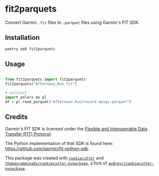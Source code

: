# fit2parquets

Convert Garmin `.fit` files to `.parquet` files using Garmin's FIT SDK.

## Installation

```bash
poetry add fit2parquets
```

## Usage

```python

from fit2parquets import fit2parquets
fit2parquets("Afternoon_Run.fit")

# optional
import polars as pl
df = pl.read_parquet("Afternoon_Run/record_mesgs.parquet")
```

## Credits

Garmin's FIT SDK is licensed under the [Flexible and Interoperable Data Transfer (FIT) Protocol](https://developer.garmin.com/fit/download/).

The Python implementation of that SDK is found here: https://github.com/garmin/fit-python-sdk.

This package was created with [`cookiecutter`](https://github.com/audreyr/cookiecutter) and [`thomascamminady/cookiecutter-pypackage`](https://github.com/thomascamminady/cookiecutter-pypackage), a fork of [`audreyr/cookiecutter-pypackage`](https://github.com/audreyr/cookiecutter-pypackage).
